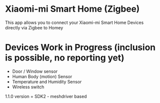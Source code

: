 # Xiaomi-mi Smart Home (Zigbee)

This app allows you to connect your Xiaomi-mi Smart Home Devices directly via Zigbee to Homey

# Devices Work in Progress (inclusion is possible, no reporting yet)

* Door / Window sensor   
* Human Body (motion) Sensor
* Temperature and Humidity Sensor
* Wireless switch

1.1.0 version = SDK2 - meshdriver based   
